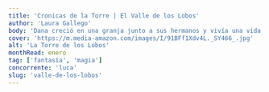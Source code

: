 ```yaml
---
title: 'Cronicas de la Torre | El Valle de los Lobos'
author: 'Laura Gallego'
body: 'Dana creció en una granja junto a sus hermanos y vivía una vida normal. El día que el Maestro la llevó con él a la Escuela de Alta Hechicería de la Torre, en el Valle de los Lobos, no se imaginaba que su vida cambiaría para siempre y que se convertiría en la depositaria de secretos tan mágicos como antiguos. ¿ '
cover: 'https://m.media-amazon.com/images/I/91BFf1Xdv4L._SY466_.jpg'
alt: 'La Torre de los Lobos'
monthRead: enero
tag: ['fantasía', 'magia']
concorrente: 'luca'
slug: 'valle-de-los-lobos'
---
```

